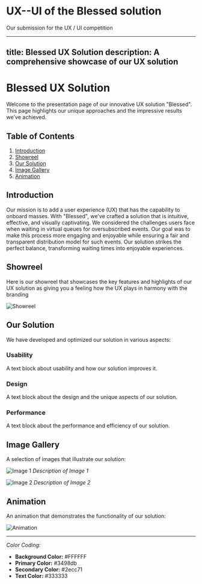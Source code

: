 # UX--UI of the Blessed solution
Our submission for the UX / UI competition


---
title: Blessed UX Solution
description: A comprehensive showcase of our UX solution
---

# Blessed UX Solution

Welcome to the presentation page of our innovative UX solution "Blessed". This page highlights our unique approaches and the impressive results we've achieved.

## Table of Contents
1. [Introduction](#introduction)
2. [Showreel](#showreel)
3. [Our Solution](#our-solution)
4. [Image Gallery](#image-gallery)
5. [Animation](#animation)

## Introduction

Our mission is to add a user experience (UX) that has the capability to onboard masses. With "Blessed", we've crafted a solution that is intuitive, effective, and visually captivating. We considered the challenges users face when waiting in virtual queues for oversubscribed events. Our goal was to make this process more engaging and enjoyable while ensuring a fair and transparent distribution model for such events. Our solution strikes the perfect balance, transforming waiting times into enjoyable experiences.

## Showreel

Here is our showreel that showcases the key features and highlights of our UX solution as giving you a feeling how the UX plays in harmony with the branding

![Showreel](path/to/showreel.gif)

## Our Solution

We have developed and optimized our solution in various aspects:

### Usability

A text block about usability and how our solution improves it.

### Design

A text block about the design and the unique aspects of our solution.

### Performance

A text block about the performance and efficiency of our solution.

## Image Gallery

A selection of images that illustrate our solution:

![Image 1](path/to/image1.jpg)
*Description of Image 1*

![Image 2](path/to/image2.jpg)
*Description of Image 2*

## Animation

An animation that demonstrates the functionality of our solution:

![Animation](path/to/animation.gif)


---

_Color Coding:_

- **Background Color:** #FFFFFF
- **Primary Color:** #3498db
- **Secondary Color:** #2ecc71
- **Text Color:** #333333

